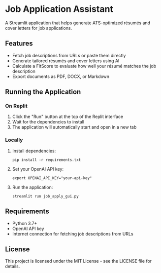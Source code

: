 # Job Application Assistant

A Streamlit application that helps generate ATS-optimized résumés and cover letters for job applications.

## Features

- Fetch job descriptions from URLs or paste them directly
- Generate tailored résumés and cover letters using AI
- Calculate a FitScore to evaluate how well your résumé matches the job description
- Export documents as PDF, DOCX, or Markdown

## Running the Application

### On Replit

1. Click the "Run" button at the top of the Replit interface
2. Wait for the dependencies to install
3. The application will automatically start and open in a new tab

### Locally

1. Install dependencies:
   ```
   pip install -r requirements.txt
   ```

2. Set your OpenAI API key:
   ```
   export OPENAI_API_KEY="your-api-key"
   ```

3. Run the application:
   ```
   streamlit run job_apply_gui.py
   ```

## Requirements

- Python 3.7+
- OpenAI API key
- Internet connection for fetching job descriptions from URLs

## License

This project is licensed under the MIT License - see the LICENSE file for details.

